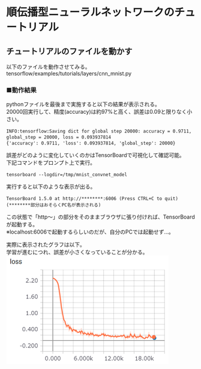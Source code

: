 # 順伝播型ニューラルネットワークのチュートリアル

## チュートリアルのファイルを動かす

以下のファイルを動作させてみる。  
tensorflow/examples/tutorials/layers/cnn_mnist.py

### ■動作結果

pythonファイルを最後まで実施すると以下の結果が表示される。  
20000回実行して、精度(accuracy)は約97%と高く、誤差は0.09と限りなく小さい。

    INFO:tensorflow:Saving dict for global step 20000: accuracy = 0.9711, global_step = 20000, loss = 0.093937814  
    {'accuracy': 0.9711, 'loss': 0.093937814, 'global_step': 20000}  

誤差がどのように変化していくのかはTensorBoardで可視化して確認可能。  
下記コマンドをプロンプト上で実行。

    tensorboard --logdir=/tmp/mnist_convnet_model

実行すると以下のような表示が出る。

    TensorBoard 1.5.0 at http://********:6006 (Press CTRL+C to quit)
    (********部分はおそらくPC名が表示される)

この状態で「http～」の部分をそのままブラウザに張り付ければ、TensorBoardが起動する。  
※localhost:6006で起動するらしいのだが、自分のPCでは起動せず…。

実際に表示されたグラフは以下。  
学習が進むにつれ、誤差が小さくなっていることが分かる。  
![](https://raw.githubusercontent.com/learn-ttm/AI_study/image/image/loss.png)
